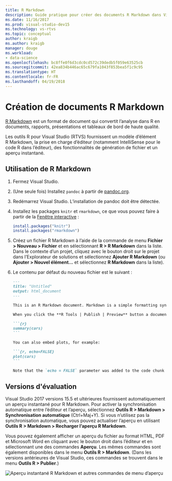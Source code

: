 ```yaml
---
title: R Markdown
description: Guide pratique pour créer des documents R Markdown dans Visual Studio pour la génération de rapports, de tableaux de bord et de présentations de haute qualité.
ms.date: 11/16/2017
ms.prod: visual-studio-dev15
ms.technology: vs-rtvs
ms.topic: conceptual
author: kraigb
ms.author: kraigb
manager: douge
ms.workload:
- data-science
ms.openlocfilehash: bc8ffe0f6d3cdc0cd572c39dedb5f059e63525cb
ms.sourcegitcommit: 42ea834b446ac65c679fa1043f853bea5f1c9c95
ms.translationtype: HT
ms.contentlocale: fr-FR
ms.lasthandoff: 04/19/2018
---
```

# <a name="creating-r-markdown-documents"></a>Création de documents R Markdown

[R Markdown](https://rmarkdown.rstudio.com/) est un format de document qui convertit l’analyse dans R en documents, rapports, présentations et tableaux de bord de haute qualité.

Les outils R pour Visual Studio (RTVS) fournissent un modèle d’élément R Markdown, la prise en charge d’éditeur (notamment IntelliSense pour le code R dans l’éditeur), des fonctionnalités de génération de fichier et un aperçu instantané.

## <a name="using-r-markdown"></a>Utilisation de R Markdown

1. Fermez Visual Studio.
1. (Une seule fois) Installez `pandoc` à partir de [pandoc.org](http://pandoc.org/installing.html).
1. Redémarrez Visual Studio. L’installation de pandoc doit être détectée.
1. Installez les packages `knitr` et `rmarkdown`, ce que vous pouvez faire à partir de la [Fenêtre interactive](interactive-repl-for-r-in-visual-studio.md) :

    ```R
    install.packages("knitr")
    install.packages("rmarkdown")

    ```
1. Créez un fichier R Markdown à l’aide de la commande de menu **Fichier > Nouveau > Fichier** et en sélectionnant **R > R Markdown** dans la liste. Dans le contexte d’un projet, cliquez avec le bouton droit sur le projet dans l’Explorateur de solutions et sélectionnez **Ajouter R Markdown** (ou **Ajouter > Nouvel élément...**  et sélectionnez **R Markdown** dans la liste).

1. Le contenu par défaut du nouveau fichier est le suivant :

    ~~~markdown
    ---
    title: "Untitled"
    output: html_document
    ---

    This is an R Markdown document. Markdown is a simple formatting syntax for authoring HTML, PDF, and Microsoft Word documents. For more details on using R Markdown see <http://rmarkdown.rstudio.com>.

    When you click the **R Tools | Publish | Preview** button a document will be generated that includes both content as well as the output of any embedded R code chunks within the document. You can embed an R code chunk like this:

    ```{r}
    summary(cars)
    ```

    You can also embed plots, for example:

    ```{r, echo=FALSE}
    plot(cars)
    ```

    Note that the `echo = FALSE` parameter was added to the code chunk to prevent printing of the R code that generated the plot.

    ~~~

## <a name="previews"></a>Versions d'évaluation

Visual Studio 2017 versions 15.5 et ultérieures fournissent automatiquement un aperçu instantané pour R Markdown. Pour activer la synchronisation automatique entre l’éditeur et l’aperçu, sélectionnez **Outils R > Markdown > Synchronisation automatique** (Ctrl+Maj+Y). Si vous n’utilisez pas la synchronisation automatique, vous pouvez actualiser l’aperçu en utilisant **Outils R > Markdown > Recharger l’aperçu R Markdown**.

Vous pouvez également afficher un aperçu du fichier au format HTML, PDF et Microsoft Word en cliquant avec le bouton droit dans l’éditeur et en sélectionnant une des commandes **Aperçu**. Les mêmes commandes sont également disponibles dans le menu **Outils R > Markdown**. (Dans les versions antérieures de Visual Studio, ces commandes se trouvent dans le menu **Outils R > Publier**.)

![Aperçu instantané R Markdown et autres commandes de menu d’aperçu](media/rmarkdown-live-preview.png)
